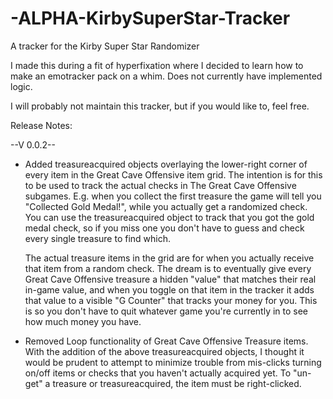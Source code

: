 # -ALPHA-KirbySuperStar-Tracker
A tracker for the Kirby Super Star Randomizer

I made this during a fit of hyperfixation where I decided to learn how to make an emotracker pack on a whim.
Does not currently have implemented logic.

I will probably not maintain this tracker, but if you would like to, feel free.


Release Notes:

--V 0.0.2--

- Added treasureacquired objects overlaying the lower-right corner of every item in the Great Cave Offensive item grid. The intention
  is for this to be used to track the actual checks in The Great Cave Offensive subgames. E.g. when you collect the first treasure the
  game will tell you "Collected Gold Medal!", while you actually get a randomized check. You can use the treasureacquired object to
  track that you got the gold medal check, so if you miss one you don't have to guess and check every single treasure to find which.

  The actual treasure items in the grid are for when you actually receive that item from a random check. The dream is to eventually 
  give every Great Cave Offensive treasure a hidden "value" that matches their real in-game value, and when you toggle on that item
  in the tracker it adds that value to a visible "G Counter" that tracks your money for you. This is so you don't have to quit 
  whatever game you're currently in to see how much money you have.

- Removed Loop functionality of Great Cave Offensive Treasure items. With the addition of the above treasureacquired objects, I thought
  it would be prudent to attempt to minimize trouble from mis-clicks turning on/off items or checks that you haven't actually acquired
  yet. To "un-get" a treasure or treasureacquired, the item must be right-clicked.

